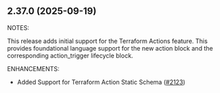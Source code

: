 ## 2.37.0 (2025-09-19)

NOTES:

This release adds initial support for the Terraform Actions feature. This provides foundational language support for the new action block and the corresponding action_trigger lifecycle block.

ENHANCEMENTS:

* Added Support for Terraform Action Static Schema ([#2123](https://github.com/hashicorp/vscode-terraform/issues/2123))

